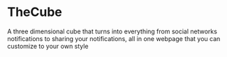# TheCube
A three dimensional cube that turns into everything from social networks notifications to sharing your notifications, all in one webpage that you can customize to your own style
